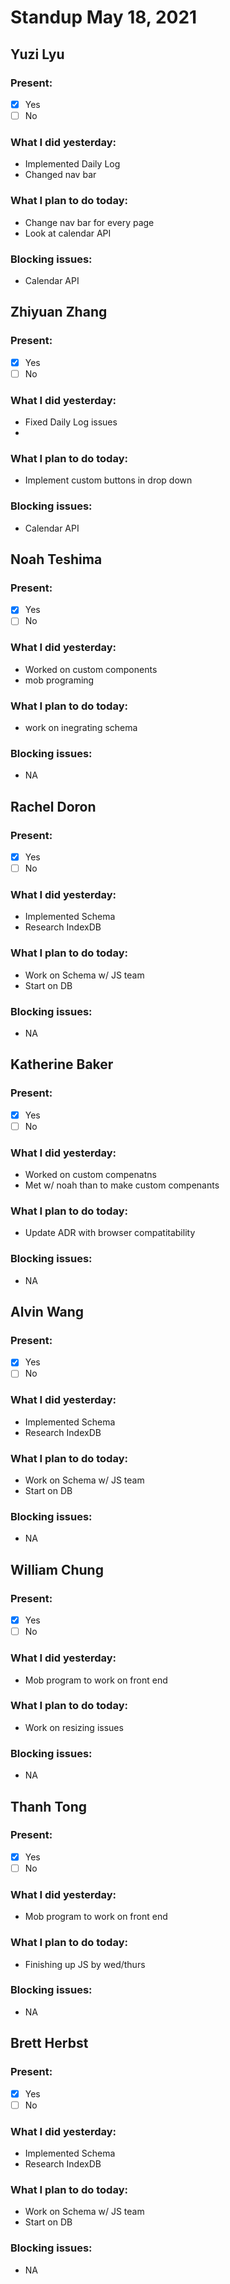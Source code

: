 # Standup May 18, 2021
## Yuzi Lyu
### Present:
- [X] Yes
- [ ] No

### What I did yesterday:
* Implemented Daily Log 
* Changed nav bar

### What I plan to do today:
* Change nav bar for every page
* Look at calendar API
### Blocking issues:
* Calendar API



## Zhiyuan Zhang
### Present:
- [X] Yes
- [ ] No

### What I did yesterday:
* Fixed Daily Log issues
* 

### What I plan to do today:
* Implement custom buttons in drop down

### Blocking issues:
* Calendar API



## Noah Teshima
### Present:
- [X] Yes
- [ ] No

### What I did yesterday:
* Worked on custom components
* mob programing

### What I plan to do today:
* work on inegrating schema

### Blocking issues:
* NA



## Rachel Doron
### Present:
- [X] Yes
- [ ] No

### What I did yesterday:
* Implemented Schema
* Research IndexDB

### What I plan to do today:
* Work on Schema w/ JS team
* Start on DB

### Blocking issues:
* NA


## Katherine Baker
### Present:
- [X] Yes
- [ ] No

### What I did yesterday:
* Worked on custom compenatns 
* Met w/ noah than to make custom compenants

### What I plan to do today:
* Update ADR with browser compatitability 

### Blocking issues:
* NA



## Alvin Wang
### Present:
- [X] Yes
- [ ] No

### What I did yesterday:
* Implemented Schema
* Research IndexDB

### What I plan to do today:
* Work on Schema w/ JS team
* Start on DB

### Blocking issues:
* NA




## William Chung
### Present:
- [X] Yes
- [ ] No

### What I did yesterday:
* Mob program to work on front end

### What I plan to do today:
* Work on resizing issues

### Blocking issues:
* NA



## Thanh Tong
### Present:
- [X] Yes
- [ ] No

### What I did yesterday:
* Mob program to work on front end

### What I plan to do today:
* Finishing up JS by wed/thurs

### Blocking issues:
* NA




## Brett Herbst
### Present:
- [X] Yes
- [ ] No

### What I did yesterday:
* Implemented Schema
* Research IndexDB

### What I plan to do today:
* Work on Schema w/ JS team
* Start on DB

### Blocking issues:
* NA
